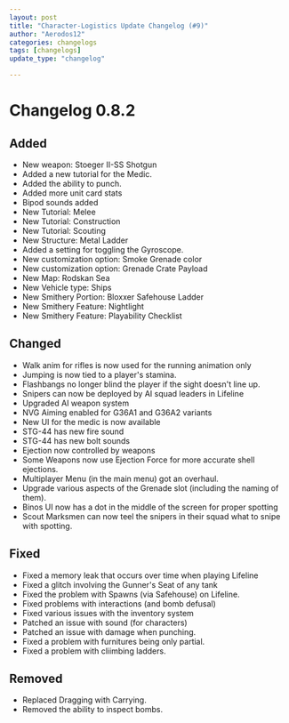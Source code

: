 ```yaml
---
layout: post
title: "Character-Logistics Update Changelog (#9)"
author: "Aerodos12"
categories: changelogs
tags: [changelogs]
update_type: "changelog"

---
```


# Changelog 0.8.2

## Added
- New weapon: Stoeger II-SS Shotgun
- Added a new tutorial for the Medic.
- Added the ability to punch.
- Added more unit card stats
- Bipod sounds added
- New Tutorial: Melee
- New Tutorial: Construction
- New Tutorial: Scouting
- New Structure: Metal Ladder
- Added  a setting for toggling the Gyroscope.
- New customization option: Smoke Grenade color
- New customization option: Grenade Crate Payload
- New Map: Rodskan Sea
- New Vehicle type: Ships
- New Smithery Portion: Bloxxer Safehouse Ladder
- New Smithery Feature: Nightlight
- New Smithery Feature: Playability Checklist

## Changed
- Walk anim for rifles is now used for the running animation only
- Jumping is now tied to  a player's stamina.
- Flashbangs no longer blind the player if the sight doesn't line up.
- Snipers can now be deployed by AI squad leaders in Lifeline
- Upgraded AI weapon system
- NVG Aiming enabled for G36A1 and G36A2 variants
- New UI for the medic is now available
- STG-44 has new fire sound
- STG-44 has new bolt sounds
- Ejection now controlled by weapons
- Some Weapons now use Ejection Force for more accurate shell ejections. 
- Multiplayer Menu (in the main menu) got an overhaul.
- Upgrade various aspects of the Grenade slot (including the naming of them).
- Binos UI now has a dot in the middle of the screen for proper spotting
- Scout Marksmen can now teel the snipers in their squad what to snipe with spotting.


## Fixed 
- Fixed a memory leak that occurs over time when playing Lifeline
- Fixed a glitch involving the Gunner's Seat of any tank
- Fixed the problem with Spawns (via Safehouse) on Lifeline.
- Fixed problems with interactions (and bomb defusal)
- Fixed various issues with the inventory system
- Patched an issue with sound (for characters)
- Patched an issue with damage when punching.
- Fixed a problem with furnitures being only partial.
- Fixed a problem with cliimbing ladders.

## Removed

- Replaced Dragging with Carrying.
- Removed the ability to inspect bombs.
